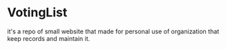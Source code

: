 # VotingList
it's a repo of small website that made for personal use of organization that keep records and maintain it.
